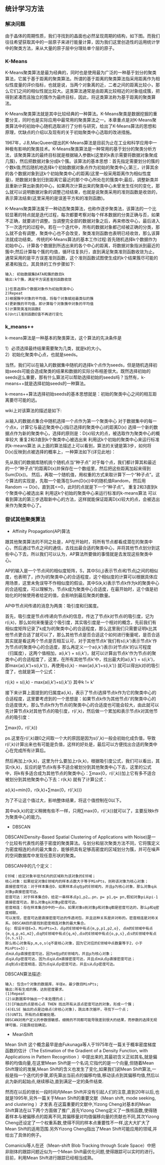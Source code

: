 ## 统计学习方法

### 解决问题

由于晶体的周期性质，我们寻找到的晶面也必然呈现周期的结构，如下图。而我们往往希望获取其中的一层原子来进行能量计算，因为我们这里创造性的运用统计学中的聚类方法，来从大量的原子层中分理处单个层的原子。

### K-Means

K-Means聚类算法是最为经典的，同时也是使用最为广泛的一种基于划分的聚类算法，它属于基于距离的聚类算法。所谓的基于距离的聚类算法指采用距离作为相似性度量的评价指标，也就是说，当两个对象离的近，二者之间的距离比较小，那么它们之间的相似性就比较大。这类算法通常是由距离比较相近的对象组成簇，把得到紧凑而且独立的簇作为最终目标，因此，将这类算法称为基于距离的聚类算法。  

K-Means聚类算法就是其中比较经典的一种算法。K-Means聚类是数据挖掘的重要分支，同时也是实际应用中最常用的聚类算法之一。本章重点是对K-Means聚类算法中的初始中心随机选取进行了分析与研究，给出了K-Means算法的思想和原理，优缺点的介绍以及现有的关于初始聚类中心选取的改进措施。  

1967年，J.B,MacQueen提出的K-Means算法是目前为止在工业和科学应用中一种极有影响的聚类技术。K-Means聚类算法是一种常用的基于划分的聚类分析方法，该聚类算法的最终目标就是根据输入参数k(这里的k表示需要将数据对象聚成几簇)，然后把数据对象分成k个簇。该算法的基本思想：首先指定需要划分的簇的个数k值;然后随机地选择k个初始数据对象点作为初始的聚类中心;第三，计算其余的各个数据对象到这k个初始聚类中心的距离(这里一般采用距离作为相似性度量)，把数据对象划归到距离它最近的那个中心所处在的簇类中;最后，调整新类并且重新计算出新类的中心，如果两次计算出来的聚类中心未曾发生任何的变化，那么就可以说明数据对象的调整己经结束，也就是说聚类采用的准则函数是收敛的，表示算法结束(这里采用的是误差平方和的准则函数)。  

K-Means聚类算法属于一种动态聚类算法，也称作逐步聚类法，该算法的一个比较显著的特点就是迭代过程，每次都要考察对每个样本数据的分类正确与否，如果不正确，就要进行调整。当调整完全部的数据对象之后，再来修改中心，最后进入下一次迭代的过程中。若在一个迭代中，所有的数据对象都己经被正确的分类，那么就不会有调整，聚类中心也不会改变，聚类准则函数也表明已经收敛，那么该算法就成功结束。  传统的K-Means算法的基本工作过程:首先随机选择k个数据作为初始中心，计算各个数据到所选出来的各个中心的距离，将数据对象指派到最近的簇中;然后计算每个簇的均值，循环往复执行，直到满足聚类准则函数收敛为止。通常采用的是平方误差准则函数，这个准则函数试图使生成的k个结果簇尽可能的紧凑和独立。其具体的工作步骤如下:  

```
输入: 初始数据集DATA和簇的数目k  
输出:k个簇，满足平方误差准则函数收敛  

1)任意选择k个数据对象作为初始聚类中心  
2)Repeat   
3)根据簇中对象的平均值，将每个对象赋给最类似的簇  
4)更新簇的平均值，即计算每个对象簇中对象的平均值  
5)计算聚类准则函数E   
6)Until准则函数E值不再进行变化
```

### k_means++

k-means算法是一种基本的聚类算法，这个算法的先决条件是

1）必须选择最终结果需要聚为几类，就是k的大小。  
2）初始化聚类中心点，也就是seeds。

当然，我们可以在输入的数据集中随机的选择k个点作为seeds，但是随机选择初始seeds可能会造成聚类的结果和数据的实际分布相差很大。既然选择初始的seeds这么重要，那有什么算法可以帮助选择初始的seeds吗？当然有，k-means++就是选择初始seeds的一种算法。

k-means++算法选择初始seeds的基本思想就是：初始的聚类中心之间的相互距离要尽可能的远。  

wiki上对该算法的描述是如下:  

从输入的数据点集合中随机选择一个点作为第一个聚类中心
对于数据集中的每一个点x，计算它与最近聚类中心(指已选择的聚类中心)的距离D(x)
选择一个新的数据点作为新的聚类中心，选择的原则是：D(x)较大的点，被选取作为聚类中心的概率较大
重复2和3直到k个聚类中心被选出来
利用这k个初始的聚类中心来运行标准的k-means算法
从上面的算法描述上可以看到，算法的关键是第3步，如何将D(x)反映到点被选择的概率上，一种算法如下(详见此地)：

先从我们的数据库随机挑个随机点当“种子点”
对于每个点，我们都计算其和最近的一个“种子点”的距离D(x)并保存在一个数组里，然后把这些距离加起来得到Sum(D(x))。
然后，再取一个随机值，用权重的方式来取计算下一个“种子点”。这个算法的实现是，先取一个能落在Sum(D(x))中的随机值Random，然后用Random -= D(x)，直到其<=0，此时的点就是下一个“种子点”。
重复2和3直到k个聚类中心被选出来
利用这k个初始的聚类中心来运行标准的k-means算法
可以看到算法的第三步选取新中心的方法，这样就能保证距离D(x)较大的点，会被选出来作为聚类中心了。

### 尝试其他聚类算法

* Affinity Propagation(AP)算法

跟其他聚类算法的不同之处是，AP在开始时，将所有节点都看成潜在的聚类中心，然后通过节点之间的通信，去找出最合适的聚类中心，并将其他节点划分到这些中心下去，所以我们可以认为，AP算法所要做的事情就是去发现这些聚类中心。

AP的输入是一个节点间的相似度矩阵，S，其中S(i,j)表示节点i和节点j之间的相似度，也表明了，j作为i的聚类中心的合适程度，这个相似度的计算可以根据具体应用场景，这里未免误导不作相似度的假设。其中S(k,k)表示节点k作为k的聚类中心的合适程度，可以理解为，节点k成为聚类中心合适度，在最开始时，这个值是初始化的时候使用者给定的值，会影响到最后聚类的数量。

AP中节点间传递的消息为两类：吸引度和归属度。

首先，吸引度是节点i传递向节点k的信息，传达了节点k对节点i的吸引度，记为r(i,k)，那么如何来衡量这个吸引度，其实吸引度是一个相对的概念，先前我们有相似度矩阵记录了k成为i的聚类中心的合适程度，那么这里我们只需要证明k比其他节点更合适了就可以了，那么其他节点是否合适这个如何进行衡量呢，是否合适其实就是看这两个节点是否相互认可，对于其他节点k'我们有s(i,k')表示节点k'作为节点i的聚类中心的合适度，那么再定义一个a(i,k')表示i对节点k'的认可程度（归属度），这两个值相加，a(i,k') + s(i,k')，就可以计算出节点k'作为节点i的聚类中心的合适程度了，这里，在所有其他节点k'中，找出最大的a(i,k') + s(i,k')，即max{a(i,k’)+s(i,k')}，再使用s(i,k) - max{a(i,k’)+s(i,k')} 就可以得出k对i的吸引度了，也就是第一个公式：

r(i,k) = s(i,k) - max{a(i,k’)+s(i,k')} 其中k != k'

接下来计算上面提到的归属度a(i,k)，表示了节点i选择节点k作为它的聚类中心的合适程度，这里要考虑到的一个思想是：如果节点k作为其他节点i'的聚类中心的合适度很大，那么节点k作为节点i的聚类中心的合适度也可能会较大，由此就可以先计算节点k对其他节点的吸引度，r(i',k)，然后做一个累加和表示节点k对其他节点的吸引度：

∑max{0，r(i',k)}

 ps.这里在r(i',k)跟0之间取一个大的原因是因为s(i',k)一般会初始化成负值，导致r(i',k)计算出来也有可能是负值，这样的好处是，最后可以方便找出合适的聚类中心在完成所有计算后。

然后再加上r(k,k)，这里为什么要加上r(k,k)，根据吸引度公式，我们可以看出，其实r(k,k)，反应的是节点k有多不适合被划分到其他聚类中心下去，这里的公式中，将k有多适合成为其他节点的聚类中心：∑max{0，r(i',k)}加上它有多不适合被划分到其他聚类中心下去：r(k,k) 就有了计算公式：

a(i,k)=min{0，r(k,k)+∑max{0，r(i',k)}}

 为了不让这个值过大，影响整体结果，将这个值控制在0以下。

其中a(k,k)的定义稍微有些不一样，只用∑max{0，r(i',k)}就可以了，主要反映k作为聚类中心的能力。

* DBSCAN

DBSCAN(Density-Based Spatial Clustering of Applications with Noise)是一个比较有代表性的基于密度的聚类算法。与划分和层次聚类方法不同，它将簇定义为密度相连的点的最大集合，能够把具有足够高密度的区域划分为簇，并可在噪声的空间数据库中发现任意形状的聚类。

DBSCAN中的几个定义：  
```
Ε邻域：给定对象半径为Ε内的区域称为该对象的Ε邻域；  
核心对象：如果给定对象Ε领域内的样本点数大于等于MinPts，则称该对象为核心对象；  
直接密度可达：对于样本集合D，如果样本点q在p的Ε领域内，并且p为核心对象，那么对象q从对象p直接密度可达。  
密度可达：对于样本集合D，给定一串样本点p1,p2….pn，p= p1,q= pn,假如对象pi从pi-1直接密度可达，那么对象q从对象p密度可达。  
密度相连：存在样本集合D中的一点o，如果对象o到对象p和对象q都是密度可达的，那么p和q密度相联。  
可以发现，密度可达是直接密度可达的传递闭包，并且这种关系是非对称的。密度相连是对称关系。DBSCAN目的是找到密度相连对象的最大集合。  
Eg: 假设半径Ε=3，MinPts=3，点p的E领域中有点{m,p,p1,p2,o}, 点m的E领域中有点{m,q,p,m1,m2},点q的E领域中有点{q,m},点o的E领域中有点{o,p,s},点s的E领域中有点{o,s,s1}.  
那么核心对象有p,m,o,s(q不是核心对象，因为它对应的E领域中点数量等于2，小于MinPts=3)；  
点m从点p直接密度可达，因为m在p的E领域内，并且p为核心对象；  
点q从点p密度可达，因为点q从点m直接密度可达，并且点m从点p直接密度可达；  
点q到点s密度相连，因为点q从点p密度可达，并且s从点p密度可达。
```

DBSCAN算法描述:  
```
输入: 包含n个对象的数据库，半径e，最少数目MinPts;  
输出:所有生成的簇，达到密度要求。  
(1)Repeat  
(2)从数据库中抽出一个未处理的点；  
(3)IF抽出的点是核心点 THEN 找出所有从该点密度可达的对象，形成一个簇；  
(4)ELSE 抽出的点是边缘点(非核心对象)，跳出本次循环，寻找下一个点；  
(5)UNTIL 所有的点都被处理。  
DBSCAN对用户定义的参数很敏感，细微的不同都可能导致差别很大的结果，而参数的选择无规律可循，只能靠经验确定。
```

* MeanShift

Mean Shift 这个概念最早是由Fukunaga等人于1975年在一篇关于概率密度梯度函数的估计（The Estimation of the Gradient of a Density Function, with Applications in Pattern Recognition ）中提出来的,其最初含义正如其名,就是偏移的均值向量,在这里Mean Shift是一个名词,它指代的是一个向量,但随着Mean Shift理论的发展,Mean Shift的含义也发生了变化,如果我们说Mean Shift算法,一般是指一个迭代的步骤,即先算出当前点的偏移均值,移动该点到其偏移均值,然后以此为新的起始点,继续移动,直到满足一定的条件结束.

然而在以后的很长一段时间内Mean Shift并没有引起人们的注意,直到20年以后,也就是1995年,另外一篇关于Mean Shift的重要文献（Mean shift, mode seeking, and clustering ）才发表.在这篇重要的文献中,Yizong Cheng对基本的Mean Shift算法在以下两个方面做了推广,首先Yizong Cheng定义了一族核函数,使得随着样本与被偏移点的距离不同,其偏移量对均值偏移向量的贡献也不同,其次Yizong Cheng还设定了一个权重系数,使得不同的样本点重要性不一样,这大大扩大了Mean Shift的适用范围.另外Yizong Cheng指出了Mean Shift可能应用的领域,并给出了具体的例子。

Comaniciu等人在还（Mean-shift Blob Tracking through Scale Space）中把非刚体的跟踪问题近似为一个Mean Shift最优化问题,使得跟踪可以实时的进行。目前，利用Mean Shift进行跟踪已经相当成熟。
